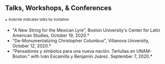 ## Talks, Workshops, & Conferences

\* <sup>Asterisk indicates talks by invitation</sup>


- "A New String for the Mexican Lyre", Boston University's Center for Latin American Studies, October 19, 2020.*
- "De-Monumentalizing Christopher Columbus", Villanova University, October 12, 2020.*
- "Pensadores y símbolos para una nueva nación. Tertulias en UNAM-Boston." with Iván Escamilla y Benjamín Juárez. September 7, 2020.*
